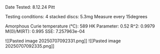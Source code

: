Date Tested: 8.12.24 Pitt

Testing conditions:
4 stacked discs: 5.3mg
Measure every 15degrees

Amorphous Curie temperature (°C): 589
HK Parameter: 0.52
R^2: 0.9979
M(0)/M(RT): 0.995
SSE: 7.257963e-04
<!-- PUBLISH STOP -->
![[Pasted image 20250707092331.png]]
![[Pasted image 20250707092335.png]]
